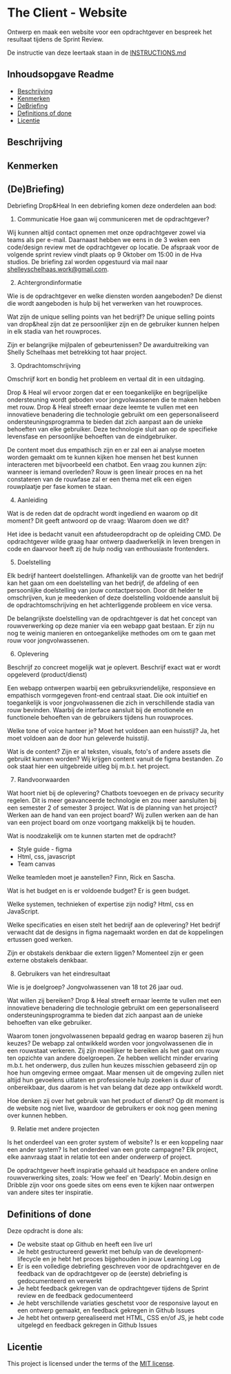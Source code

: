 # The Client - Website

Ontwerp en maak een website voor een opdrachtgever en bespreek het resultaat tijdens de Sprint Review.

De instructie van deze leertaak staan in de [INSTRUCTIONS.md](https://github.com/fdnd-task/the-client-website/blob/main/docs/INSTRUCTIONS.md)



## Inhoudsopgave Readme

  * [Beschrijving](#beschrijving)
  * [Kenmerken](#kenmerken)
  * [DeBriefing](https://github.com/saschavanvliet/the-client-website/main/README.md#debriefing)
  * [Definitions of done](https://github.com/saschavanvliet/the-client-website/blob/main/README.md#definitions-of-done)
  * [Licentie](#licentie)

## Beschrijving
<!-- In de Beschrijving staat hoe je project er uit ziet, hoe het werkt en wat je er mee kan. -->
<!-- Voeg een mooie poster visual toe 📸 -->
<!-- Voeg een link toe naar Github Pages 🌐-->

## Kenmerken
<!-- Bij Kenmerken staat welke technieken zijn gebruikt en hoe. Wat is de HTML structuur? Wat zijn de belangrijkste dingen in CSS? Wat is er met Javascript gedaan en hoe? Misschien heb je een framwork of library gebruikt? -->

## (De)Briefing)
Debriefing Drop&Heal
In een debriefing komen deze onderdelen aan bod:
1. Communicatie
Hoe gaan wij communiceren met de opdrachtgever?


Wij kunnen altijd contact opnemen met onze opdrachtgever zowel via teams als per e-mail. Daarnaast hebben we eens in de 3 weken een code/design review met de opdrachtgever op locatie. De afspraak voor de volgende sprint review vindt plaats op 9 Oktober om 15:00 in de Hva studios. De briefing zal worden opgestuurd via mail naar shelleyschelhaas.work@gmail.com.

2. Achtergrondinformatie
   
Wie is de opdrachtgever en welke diensten worden aangeboden?
De dienst die wordt aangeboden is hulp bij het verwerken van het rouwproces.

Wat zijn de unique selling points van het bedrijf?
De unique selling points van drop&heal zijn dat ze persoonlijker zijn en de gebruiker kunnen helpen in elk stadia van het rouwproces.

Zijn er belangrijke mijlpalen of gebeurtenissen?
De awarduitreiking van Shelly Schelhaas met betrekking tot haar project.

3. Opdrachtomschrijving
   
Omschrijf kort en bondig het probleem en vertaal dit in een uitdaging.

Drop & Heal wil ervoor zorgen dat er een toegankelijke en begrijpelijke ondersteuning wordt geboden voor jongvolwassenen die te maken hebben met rouw. Drop & Heal streeft ernaar deze leemte te vullen met een innovatieve benadering die technologie gebruikt om een gepersonaliseerd ondersteuningsprogramma te bieden dat zich aanpast aan de unieke behoeften van elke gebruiker. Deze technologie sluit aan op de specifieke levensfase en persoonlijke behoeften van de eindgebruiker. 

De content moet dus empathisch zijn en er zal een ai analyse moeten worden gemaakt om te kunnen kijken hoe mensen het best kunnen interacteren met bijvoorbeeld een chatbot. Een vraag zou kunnen zijn: wanneer is iemand overleden? Rouw is geen lineair proces en na het constateren van de rouwfase zal er een thema met elk een eigen rouwplaatje per fase komen te staan.

4. Aanleiding
   
Wat is de reden dat de opdracht wordt ingediend en waarom op dit moment? Dit geeft antwoord op de vraag: Waarom doen we dit?

Het idee is bedacht vanuit een afstudeeropdracht op de opleiding CMD. De opdrachtgever wilde graag haar ontwerp daadwerkelijk in leven brengen in code en daarvoor heeft zij de hulp nodig van enthousiaste frontenders.

5. Doelstelling
   
Elk bedrijf hanteert doelstellingen. Afhankelijk van de grootte van het bedrijf kan het gaan om een doelstelling van het bedrijf, de afdeling of een persoonlijke doelstelling van jouw contactpersoon.
Door dit helder te omschrijven, kun je meedenken of deze doelstelling voldoende aansluit bij de opdrachtomschrijving en het achterliggende probleem en vice versa.


De belangrijkste doelstelling van de opdrachtgever is dat het concept van rouwverwerking op deze manier via een webapp gaat bestaan. Er zijn nu nog te weinig manieren en ontoegankelijke methodes om om te gaan met rouw voor jongvolwassenen.

6. Oplevering
   
Beschrijf zo concreet mogelijk wat je oplevert. Beschrijf exact wat er wordt opgeleverd (product/dienst)

Een webapp ontwerpen waarbij een gebruiksvriendelijke, responsieve en empathisch vormgegeven front-end centraal staat. Die ook intuïtief en toegankelijk is voor jongvolwassenen die zich in verschillende stadia van rouw bevinden. Waarbij de interface aansluit bij de emotionele en functionele behoeften van de gebruikers tijdens hun rouwproces.

Welke tone of voice hanteer je? Moet het voldoen aan een huisstijl? Ja, het moet voldoen aan de door hun geleverde huisstijl. 

Wat is de content? Zijn er al teksten, visuals, foto's of andere assets die gebruikt kunnen worden? Wij krijgen content vanuit de figma bestanden. Zo ook staat hier een uitgebreide uitleg bij m.b.t. het project.

7. Randvoorwaarden
   
Wat hoort niet bij de oplevering? Chatbots toevoegen en de privacy security regelen. Dit is meer geavanceerde technologie en zou meer aansluiten bij een semester 2 of semester 3 project.
Wat is de planning van het project? Werken aan de hand van een project board? Wij zullen werken aan de han van een project board om onze voortgang makkelijk bij te houden.

Wat is noodzakelijk om te kunnen starten met de opdracht?
- Style guide - figma
- Html, css, javascript
- Team canvas

Welke teamleden moet je aanstellen? Finn, Rick en Sascha.

Wat is het budget en is er voldoende budget? Er is geen budget.

Welke systemen, technieken of expertise zijn nodig? Html, css en JavaScript.

Welke specificaties en eisen stelt het bedrijf aan de oplevering? Het bedrijf verwacht dat de designs in figma nagemaakt worden en dat de koppelingen ertussen goed werken.

Zijn er obstakels denkbaar die extern liggen? Momenteel zijn er geen externe obstakels denkbaar.

8. Gebruikers van het eindresultaat
   
Wie is je doelgroep? Jongvolwassenen van 18 tot 26 jaar oud.

Wat willen zij bereiken? Drop & Heal streeft ernaar leemte te vullen met een innovatieve benadering die technologie gebruikt om een gepersonaliseerd ondersteuningsprogramma te bieden dat zich aanpast aan de unieke behoeften van elke gebruiker.

Waarom tonen jongvolwassenen bepaald gedrag en waarop baseren zij hun keuzes? De webapp zal ontwikkeld worden voor jongvolwassenen die in een rouwstaat verkeren. Zij zijn moeilijker te bereiken als het gaat om rouw ten opzichte van andere doelgroepen. Ze hebben wellicht minder ervaring m.b.t. het onderwerp, dus zullen hun keuzes misschien gebaseerd zijn op hoe hun omgeving ermee omgaat. Maar mensen uit de omgeving zullen niet altijd hun gevoelens uitlaten en professionele hulp zoeken is duur of onbereikbaar, dus daarom is het van belang dat deze app ontwikkeld wordt. 

Hoe denken zij over het gebruik van het product of dienst? Op dit moment is de website nog niet live, waardoor de gebruikers er ook nog geen mening over kunnen hebben.

9. Relatie met andere projecten
    
Is het onderdeel van een groter system of website? Is er een koppeling naar een ander system? Is het onderdeel van een grote campagne?
Elk project, elke aanvraag staat in relatie tot een ander onderwerp of project.

De opdrachtgever heeft inspiratie gehaald uit headspace en andere online rouwverwerking sites, zoals: ‘How we feel’ en ‘Dearly’. Mobin.design en Dribble zijn voor ons goede sites om eens even te kijken naar ontwerpen van andere sites ter inspiratie.


## Definitions of done
Deze opdracht is done als:

- De website staat op Github en heeft een live url
- Je hebt gestructureerd gewerkt met behulp van de development-lifecycle en je hebt het proces bijgehouden in jouw Learning Log
- Er is een volledige debriefing geschreven voor de opdrachtgever en de feedback van de opdrachtgever op de (eerste) debriefing is gedocumenteerd en verwerkt
- Je hebt feedback gekregen van de opdrachtgever tijdens de Sprint review en de feedback gedocumenteerd
- Je hebt verschillende variaties geschetst voor de responsive layout en een ontwerp gemaakt, en feedback gekregen in Github Issues
- Je hebt het ontwerp gerealiseerd met HTML, CSS en/of JS, je hebt code uitgelegd en feedback gekregen in Github Issues


## Licentie

This project is licensed under the terms of the [MIT license](./LICENSE).
